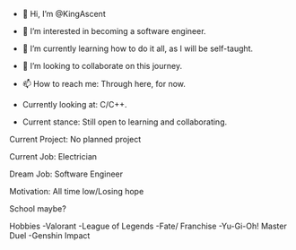 - 👋 Hi, I’m @KingAscent
- 👀 I’m interested in becoming a software engineer.
- 🌱 I’m currently learning how to do it all, as I will be self-taught.
- 💞️ I’m looking to collaborate on this journey.
- 📫 How to reach me: Through here, for now. 

- Currently looking at: C/C++.

- Current stance: Still open to learning and collaborating.

Current Project: No planned project

Current Job: Electrician

Dream Job: Software Engineer

Motivation: All time low/Losing hope

School maybe?

Hobbies
-Valorant
-League of Legends
-Fate/ Franchise
-Yu-Gi-Oh! Master Duel
-Genshin Impact
<!---
KingAscent/KingAscent is a ✨ special ✨ repository because its `README.md` (this file) appears on your GitHub profile.
You can click the Preview link to take a look at your changes.
--->
